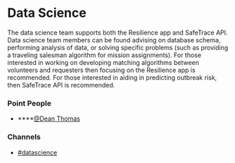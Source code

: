 # Data Science

The data science team supports both the Resilience app and SafeTrace API.  Data science team members can be found advising on database schema, performing analysis of data, or solving specific problems \(such as providing a traveling salesman algorithm for mission assignments\).  For those interested in working on developing matching algorithms between volunteers and requesters then focusing on the Resilience app is recommended. For those interested in aiding in predicting outbreak risk, then SafeTrace API is recommended.

### **Point People**

* \*\*\*\*[@Dean Thomas](https://mutualaidworld.slack.com/team/U010CE8MM2Q)

### **Channels**

* [\#datascience](https://mutualaidworld.slack.com/archives/C010119FREV)

